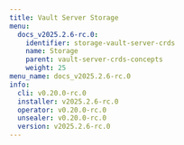 ```yaml
---
title: Vault Server Storage
menu:
  docs_v2025.2.6-rc.0:
    identifier: storage-vault-server-crds
    name: Storage
    parent: vault-server-crds-concepts
    weight: 25
menu_name: docs_v2025.2.6-rc.0
info:
  cli: v0.20.0-rc.0
  installer: v2025.2.6-rc.0
  operator: v0.20.0-rc.0
  unsealer: v0.20.0-rc.0
  version: v2025.2.6-rc.0
---
```


